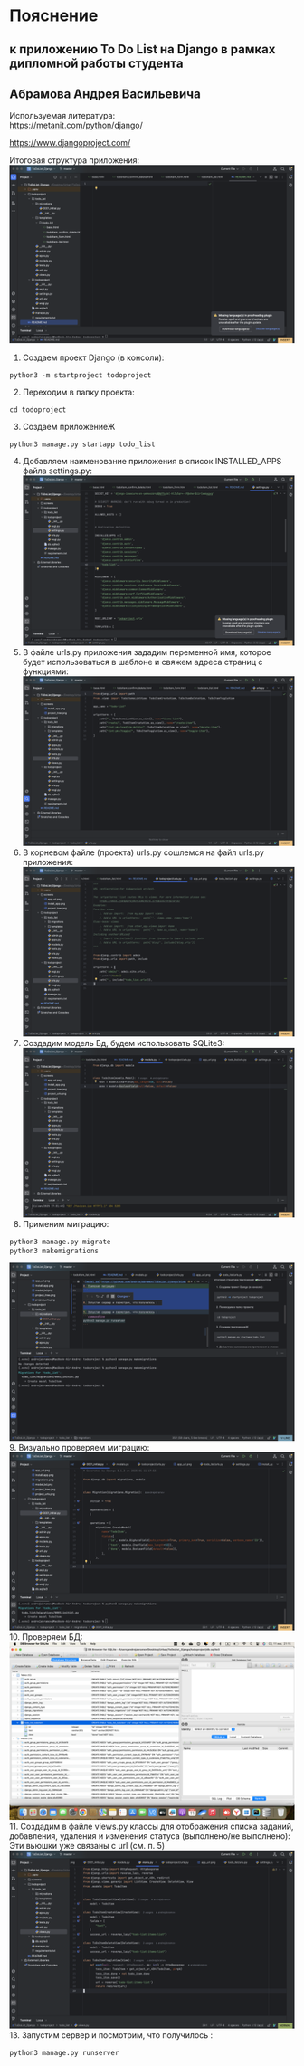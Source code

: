# Пояснение 
## к приложению To Do List на Django в рамках дипломной работы студента 
## Абрамова Андрея Васильевича

Используемая литература:  
https://metanit.com/python/django/  

https://www.djangoproject.com/


Итоговая структура приложения:
![project_tree](https://github.com/andrzejabramov/ToDoList_Django/blob/master/screens/project_tree.png)

1. Создаем проект Django (в консоли):
```commandline
python3 -m startproject todoproject
```
2. Переходим в папку проекта:
```commandline
cd todoproject
```
3. Создаем приложениеЖ
```commandline
python3 manage.py startapp todo_list
```
4. Добавляем наименование приложения в список INSTALLED_APPS файла settings.py:
![install_app](https://github.com/andrzejabramov/ToDoList_Django/blob/master/screens/install_app.png)
5. В файле urls.py приложения зададим переменной имя, которое будет использоваться в шаблоне и свяжем адреса страниц с функциями:
![app_url](https://github.com/andrzejabramov/ToDoList_Django/blob/master/screens/app_url.png)
6. В корневом файле (проекта) urls.py сошлемся на файл urls.py приложения:
![project](https://github.com/andrzejabramov/ToDoList_Django/blob/master/screens/project_urls.png)
7. Создадим модель Бд, будем использовать SQLite3:
![model_bd](https://github.com/andrzejabramov/ToDoList_Django/blob/master/screens/model_bd.png)
8. Применим миграцию:
```
python3 manage.py migrate
python3 makemigrations
```
![makemigrations](https://github.com/andrzejabramov/ToDoList_Django/blob/master/screens/migrations.png)
9. Визуально проверяем миграцию:
![migrations_control](https://github.com/andrzejabramov/ToDoList_Django/blob/master/screens/migrations_control.png)
10. Проверяем БД:
![sqlite3](https://github.com/andrzejabramov/ToDoList_Django/blob/master/screens/sqlite3.png)
11. Создадим в файле views.py классы для отображения списка заданий, добавления, удаления и изменения статуса (выполнено/не выполнено):
Эти вьюшки уже связаны с url (см. п. 5)
![views](https://github.com/andrzejabramov/ToDoList_Django/blob/master/screens/views.png)
13. Запустим сервер и посмотрим, что получилось :
```commandline
python3 manage.py runserver
```
